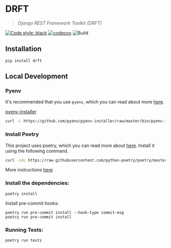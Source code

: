 # DRFT

> _Django REST Framework Toolkit (DRFT)_

[![Code style: black][black-badge]][black-repo]
[![codecov][codecov-badge]][codecov-page]
![Build][gh-build-badge]

## Installation

`pip install drft`

## Local Development

### Pyenv
It's recommended that you use `pyenv`, which you can read about more [here][pyenv].

[pyenv-installer][pyenv-installer]
```bash
curl -L https://github.com/pyenv/pyenv-installer/raw/master/bin/pyenv-installer | bash
```

### Install Poetry

This project uses poetry, which you can read more about [here][poetry].
Install it using the following command.

```bash
curl -sSL https://raw.githubusercontent.com/python-poetry/poetry/master/get-poetry.py | python -
```
More instructions [here][poetry-installation]

### Install the dependencies:

```shell
poetry install
```

Install pre-commit hooks:

```shell
poetry run pre-commit install --hook-type commit-msg
poetry run pre-commit install
```

### Running Tests:

```shell
poetry run tests
```


[black-badge]: https://img.shields.io/badge/code%20style-black-000000.svg
[black-repo]: https://github.com/psf/black
[codecov-badge]: https://codecov.io/gh/anthonyalmarza/drft/branch/main/graph/badge.svg?token=JRCC98L3FG
[codecov-page]: https://codecov.io/gh/anthonyalmarza/drft
[gh-build-badge]: https://github.com/anthonyalmarza/drft/workflows/Build/badge.svg

[poetry]: https://python-poetry.org
[poetry-installation]: https://python-poetry.org/docs/#installation

[pyenv]: https://github.com/pyenv/pyenv
[pyenv-installer]: https://github.com/pyenv/pyenv-installer
